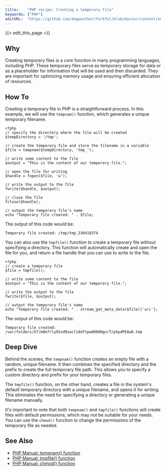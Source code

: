 ```yaml
---
title:    "PHP recipe: Creating a temporary file"
keywords: ["PHP"]
editURL:  "https://github.com/dogweather/forkful/blob/master/content/en/php/creating-a-temporary-file.md"
---
```


{{< edit_this_page >}}

## Why 
Creating temporary files is a core function in many programming languages, including PHP. These temporary files serve as temporary storage for data or as a placeholder for information that will be used and then discarded. They are important for optimizing memory usage and ensuring efficient allocation of resources.

## How To
Creating a temporary file in PHP is a straightforward process. In this example, we will use the `tempnam()` function, which generates a unique temporary filename.

```
<?php
// specify the directory where the file will be created
$tempDirectory = '/tmp';

// create the temporary file and store the filename in a variable
$file = tempnam($tempDirectory, 'tmp_');

// write some content to the file
$output = "This is the content of our temporary file.";

// open the file for writing
$handle = fopen($file, 'w');

// write the output to the file
fwrite($handle, $output);

// close the file
fclose($handle);

// output the temporary file's name
echo "Temporary file created: " . $file;
```

The output of this code would be:

```
Temporary file created: /tmp/tmp_230418374
```

You can also use the `tmpfile()` function to create a temporary file without specifying a directory. This function will automatically create and open the file for you, and return a file handle that you can use to write to the file.

```
<?php
// create a temporary file
$file = tmpfile();

// write some content to the file
$output = "This is the content of our temporary file.";

// write the output to the file
fwrite($file, $output);

// output the temporary file's name
echo "Temporary file created: " . stream_get_meta_data($file)['uri'];
```

The output of this code would be:

```
Temporary file created: /var/folders/57/m8m7rly92vd9zwcli8dftpw00000gn/T/phpdPEAw0.tmp
```

## Deep Dive
Behind the scenes, the `tempnam()` function creates an empty file with a random, unique filename. It then combines the specified directory and the prefix to create the full temporary file path. This allows you to specify a custom directory and prefix for your temporary files.

The `tmpfile()` function, on the other hand, creates a file in the system's default temporary directory with a unique filename, and opens it for writing. This eliminates the need for specifying a directory or generating a unique filename manually.

It's important to note that both `tempnam()` and `tmpfile()` functions will create files with default permissions, which may not be suitable for your needs. You can use the `chmod()` function to change the permissions of the temporary file as needed.

## See Also
- [PHP Manual: tempnam() function](https://www.php.net/manual/en/function.tempnam.php)
- [PHP Manual: tmpfile() function](https://www.php.net/manual/en/function.tmpfile.php)
- [PHP Manual: chmod() function](https://www.php.net/manual/en/function.chmod.php)
